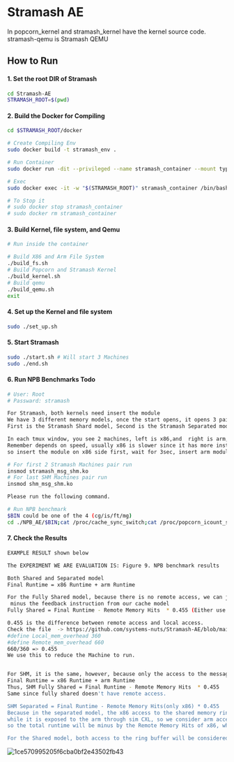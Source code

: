 # Stramash AE

In popcorn\_kernel  and stramash\_kernel have the kernel source code. 
stramash-qemu is Stramash QEMU
  
## How to Run

#### 1. Set the root DIR of Stramash
```bash
cd Stramash-AE
STRAMASH_ROOT=$(pwd)
```
#### 2. Build the Docker for Compiling
```bash
cd $STRAMASH_ROOT/docker

# Create Compiling Env
sudo docker build -t stramash_env .

# Run Container
sudo docker run -dit --privileged --name stramash_container --mount type=bind,source="$(STRAMASH_ROOT)",target="$(STRAMASH_ROOT)" stramash_env

# Exec
sudo docker exec -it -w "$(STRAMASH_ROOT)" stramash_container /bin/bash

# To Stop it
# sudo docker stop stramash_container
# sudo docker rm stramash_container
```
#### 3. Build Kernel, file system, and Qemu
```bash
# Run inside the container

# Build X86 and Arm File System
./build_fs.sh
# Build Popcorn and Stramash Kernel
./build_kernel.sh
# Build qemu
./build_qemu.sh
exit
```
#### 4. Set up the Kernel and file system
```bash
sudo ./set_up.sh 
```
#### 5. Start Stramash
```bash
sudo ./start.sh # Will start 3 Machines
sudo ./end.sh
```
#### 6. Run NPB Benchmarks **Todo**
```bash
# User: Root
# Passward: stramash

For Stramash, both kernels need insert the module 
We have 3 different memory models, once the start opens, it opens 3 pair of machines in 3 windows with 1 tmux session
First is the Stramash Shard model, Second is the Stramash Separated model, and Third is the SHM

In each tmux window, you see 2 machines, left is x86,and  right is arm, or you can use $(uname -a) to check
Remember depends on speed, usually x86 is slower since it has more instructions,
so insert the module on x86 side first, wait for 3sec, insert arm module

# For first 2 Stramash Machines pair run
insmod stramash_msg_shm.ko
# For last SHM Machines pair run
insmod shm_msg_shm.ko

Please run the following command.

# Run NPB benchmark
$BIN could be one of the 4 (cg/is/ft/mg)
cd ./NPB_AE/$BIN;cat /proc/cache_sync_switch;cat /proc/popcorn_icount_switch;
```


#### 7. Check the Results 
```bash
EXAMPLE RESULT shown below

The EXPERIMENT WE ARE EVALUATION IS: Figure 9. NPB benchmark results

Both Shared and Separated model
Final Runtime = x86 Runtime + arm Runtime

For the Fully Shared model, because there is no remote access, we can just
 minus the feedback instruction from our cache model
Fully Shared = Final Runtime - Remote Memory Hits  * 0.455 (Either use the result from Separated model or Shared model) 

0.455 is the difference between remote access and local access.
Check the file  -> https://github.com/systems-nuts/Stramash-AE/blob/main/stramash-qemu/contrib/plugins/cache-sim-feedback.c#L215
#define Local_mem_overhead 360
#define Remote_mem_overhead 660
660/360 => 0.455
We use this to reduce the Machine to run.


For SHM, it is the same, however, because only the access to the message ring will be counted as remote access
Final Runtime = x86 Runtime + arm Runtime
Thus, SHM Fully Shared = Final Runtime - Remote Memory Hits  * 0.455
Same since fully shared doesn't have remote access. 

SHM Separated = Final Runtime - Remote Memory Hits(only x86) * 0.455
Because in the separated model, the x86 access to the shared memory ring is local,
while it is exposed to the arm through sim CXL, so we consider arm access to be remote access,
so the total runtime will be minus by the Remote Memory Hits of x86, which we consider is local now.

For the Shared model, both access to the ring buffer will be considered as remote, just  => x86 Runtime + arm Runtime

```
![1ce570995205f6cba0bf2e43502fb43](https://github.com/user-attachments/assets/0a496074-2221-4b9a-8fbc-352ef0180740)

